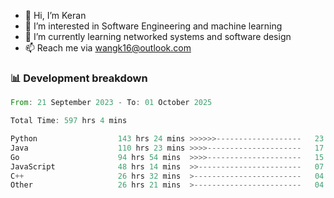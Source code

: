 - 👋 Hi, I’m Keran
- 👀 I’m interested in Software Engineering and machine learning
- 🌱 I’m currently learning networked systems and software design
- 📫 Reach me via wangk16@outlook.com


###  📊 Development breakdown
<!--START_SECTION:waka-->

```rust
From: 21 September 2023 - To: 01 October 2025

Total Time: 597 hrs 4 mins

Python                  143 hrs 24 mins >>>>>>-------------------   23.00 %
Java                    110 hrs 23 mins >>>>---------------------   17.71 %
Go                      94 hrs 54 mins  >>>>---------------------   15.22 %
JavaScript              48 hrs 14 mins  >>-----------------------   07.74 %
C++                     26 hrs 32 mins  >------------------------   04.26 %
Other                   26 hrs 21 mins  >------------------------   04.23 %
```

<!--END_SECTION:waka-->

<!---
keran-w/keran-w is a ✨ special ✨ repository because its `README.md` (this file) appears on your GitHub profile.
You can click the Preview link to take a look at your changes.
--->
